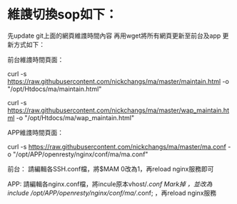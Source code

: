 # 維謢切換sop如下：
先update git上面的網頁維謢時間內容
再用wget將所有網頁更新至前台及app
更新方式如下：
  
前台維謢時間頁面：
  
curl -s https://raw.githubusercontent.com/nickchangs/ma/master/maintain.html -o "/opt/Htdocs/ma/maintain.html"

curl -s https://raw.githubusercontent.com/nickchangs/ma/master/wap_maintain.html -o "/opt/Htdocs/ma/wap_maintain.html"

APP維謢時間頁面：

curl -s https://raw.githubusercontent.com/nickchangs/ma/master/ma.conf -o "/opt/APP/openresty/nginx/conf/ma/ma.conf"

前台：
請編輯各SSH.conf檔，將$MAM 0改為1，再reload nginx服務即可

APP:
請編輯各nginx.conf檔，將incule原本vhost/*.conf Mark掉 ，並改為 include /opt/APP/openresty/nginx/conf/ma/*.conf; ，再reload nginx服務

